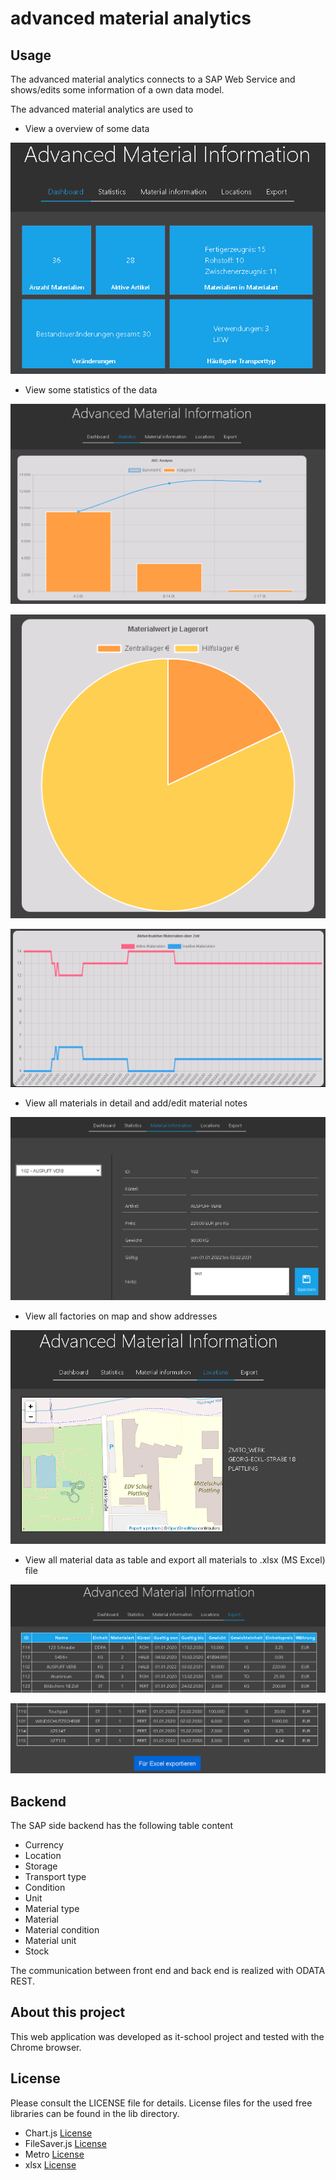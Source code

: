 advanced material analytics
======

Usage
------
The advanced material analytics connects to a SAP Web Service and shows/edits some information of a own data model.
 
The advanced material analytics are used to

 - View a overview of some data
 
  ![diagram](exampleImg/Dashboard.png)
 - View some statistics of the data
 
  ![diagram](exampleImg/Statistics1.png)
 
  ![diagram](exampleImg/Statistics2.png)
 
  ![diagram](exampleImg/Statistics3.png)
 - View all materials in detail and add/edit material notes
 
  ![diagram](exampleImg/MaterialInformation.png)
 - View all factories on map and show addresses
 
  ![diagram](exampleImg/Locations.png)
 - View all material data as table and export all materials to .xlsx (MS Excel) file
 
  ![diagram](exampleImg/Export1.png)
 
  ![diagram](exampleImg/Export2.png)

Backend
------

The SAP side backend has the following table content

 - Currency
 - Location
 - Storage
 - Transport type
 - Condition
 - Unit
 - Material type
 - Material
 - Material condition
 - Material unit
 - Stock

The communication between front end and back end is realized with ODATA REST.

About this project
------
This web application was developed as it-school project and tested with the Chrome browser.

License
------
Please consult the LICENSE file for details.
License files for the used free libraries can be found in the lib directory.

 - Chart.js [License](lib/Chart.js-license)
 - FileSaver.js [License](lib/FileSaver.js-license)
 - Metro [License](lib/metro-license)
 - xlsx [License](lib/xlsx-license)

 
